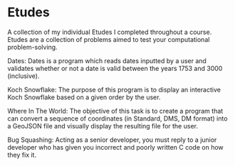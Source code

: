 # Etudes
A collection of my individual Etudes I completed throughout a course. Etudes are a collection of problems aimed to test your computational problem-solving.

Dates: Dates is a program which reads dates inputted by a user and validates whether or not a date is valid between the years 1753 and 3000 (inclusive).

Koch Snowflake: The purpose of this program is to display an interactive Koch Snowflake based on a given order by the user.

Where In The World: The objective of this task is to create a program that can convert a sequence of coordinates (in Standard, DMS, DM format) into a GeoJSON file and visually display the resulting file for the user.

Bug Squashing: Acting as a senior developer, you must reply to a junior developer who has given you incorrect and poorly written C code on how they fix it.
